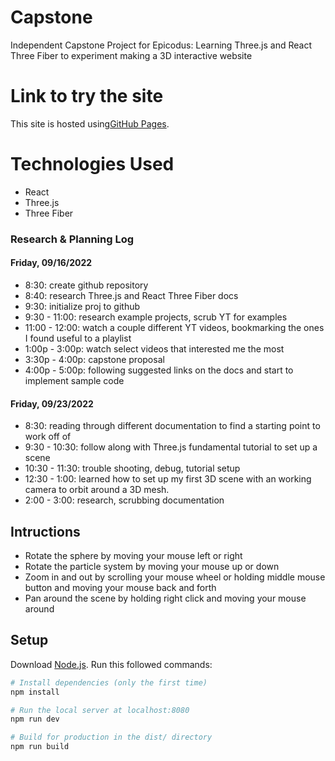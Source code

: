 # Capstone
Independent Capstone Project for Epicodus: Learning Three.js and React Three Fiber to experiment making a 3D interactive website

# Link to try the site
This site is hosted using[GitHub Pages](https://ftolentino.github.io/capstone/).

# Technologies Used
* React
* Three.js
* Three Fiber

### Research & Planning Log
#### Friday, 09/16/2022
* 8:30: create github repository
* 8:40: research Three.js and React Three Fiber docs
* 9:30: initialize proj to github
* 9:30 - 11:00: research example projects, scrub YT for examples
* 11:00 - 12:00: watch a couple different YT videos, bookmarking the ones I found useful to a playlist
* 1:00p - 3:00p: watch select videos that interested me the most
* 3:30p - 4:00p: capstone proposal
* 4:00p - 5:00p: following suggested links on the docs and start to implement sample code

#### Friday, 09/23/2022
* 8:30: reading through different documentation to find a starting point to work off of
* 9:30 - 10:30: follow along with Three.js fundamental tutorial to set up a scene
* 10:30 - 11:30: trouble shooting, debug, tutorial setup
* 12:30 - 1:00: learned how to set up my first 3D scene with an working camera to orbit around a 3D mesh.
* 2:00 - 3:00: research, scrubbing documentation

## Intructions
* Rotate the sphere by moving your mouse left or right
* Rotate the particle system by moving your mouse up or down
* Zoom in and out by scrolling your mouse wheel or holding middle mouse button and moving your mouse back and forth
* Pan around the scene by holding right click and moving your mouse around

## Setup
Download [Node.js](https://nodejs.org/en/download/).
Run this followed commands:

``` bash
# Install dependencies (only the first time)
npm install

# Run the local server at localhost:8080
npm run dev

# Build for production in the dist/ directory
npm run build
```


